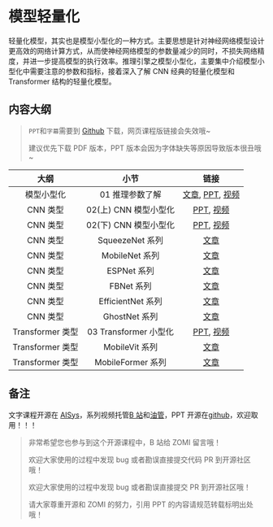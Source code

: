 <!--Copyright © ZOMI 适用于[License](https://github.com/chenzomi12/AISystem)版权许可-->

# 模型轻量化

轻量化模型，其实也是模型小型化的一种方式。主要思想是针对神经网络模型设计更高效的网络计算方式，从而使神经网络模型的参数量减少的同时，不损失网络精度，并进一步提高模型的执行效率。推理引擎之模型小型化，主要集中介绍模型小型化中需要注意的参数和指标，接着深入了解 CNN 经典的轻量化模型和 Transformer 结构的轻量化模型。

## 内容大纲

> `PPT`和`字幕`需要到 [Github](https://github.com/chenzomi12/AISystem) 下载，网页课程版链接会失效哦~
>
> 建议优先下载 PDF 版本，PPT 版本会因为字体缺失等原因导致版本很丑哦~

| 大纲 | 小节 | 链接|
|:--:|:--:|:--:|
| 模型小型化 | 01 推理参数了解 | [文章](./01Introduction.md), [PPT](./01Introduction.pdf), [视频](https://www.bilibili.com/video/BV1KW4y1G75J/) |
| CNN 类型 | 02(上) CNN 模型小型化 | [PPT](./02Cnn.pdf), [视频](https://www.bilibili.com/video/BV1Y84y1b7xj/) |
| CNN 类型 | 02(下) CNN 模型小型化 | [PPT](./02Cnn.pdf), [视频](https://www.bilibili.com/video/BV1DK411k7qt/) |
| CNN 类型 | SqueezeNet 系列 | [文章](./03Shufflenet.md) |
| CNN 类型 | MobileNet 系列 | [文章](./04Mobilenet.md.md) |
| CNN 类型 | ESPNet 系列 | [文章](./05ESPNet.md) |
| CNN 类型 | FBNet 系列 | [文章](./06FBNet.md) |
| CNN 类型 | EfficientNet 系列 | [文章](./07EfficientNet.md) |
| CNN 类型 | GhostNet 系列 | [文章](./08GhostNet.md) |
| Transformer 类型 | 03 Transformer 小型化 | [PPT](./03Transform.pdf), [视频](https://www.bilibili.com/video/BV19d4y1V7ou/) |
| Transformer 类型 | MobileVit 系列 | [文章](./09MobileVit.md) |
| Transformer 类型 | MobileFormer 系列 | [文章](./10MobileFormer.md) |

## 备注

文字课程开源在 [AISys](https://chenzomi12.github.io/)，系列视频托管[B 站](https://space.bilibili.com/517221395)和[油管](https://www.youtube.com/@ZOMI666/videos)，PPT 开源在[github](https://github.com/chenzomi12/AISystem)，欢迎取用！！！

> 非常希望您也参与到这个开源课程中，B 站给 ZOMI 留言哦！
> 
> 欢迎大家使用的过程中发现 bug 或者勘误直接提交代码 PR 到开源社区哦！
>
> 欢迎大家使用的过程中发现 bug 或者勘误直接提交 PR 到开源社区哦！
>
> 请大家尊重开源和 ZOMI 的努力，引用 PPT 的内容请规范转载标明出处哦！

